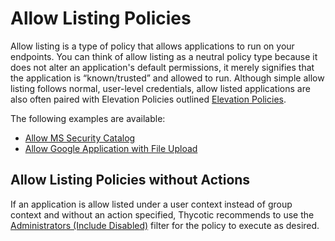 [title]: # (Allow Listing)
[tags]: # (elevate)
[priority]: # (2)
# Allow Listing Policies

Allow listing is a type of policy that allows applications to run on your endpoints. You can think of allow listing as a neutral policy type because it does not alter an application's default permissions, it merely signifies that the application is “known/trusted” and allowed to run. Although simple allow listing follows normal, user-level credentials, allow listed applications are also often paired with Elevation Policies outlined [Elevation Policies](../elevate/index.md).

The following examples are available:

* [Allow MS Security Catalog](ms-sec-cat.md)
* [Allow Google Application with File Upload](google-app-file-up.md)

## Allow Listing Policies without Actions

If an application is allow listed under a user context instead of group context and without an action specified, Thycotic recommends to use the [Administrators (Include Disabled)](../../../../admin/filters/default-filters.md#user_context_filters) filter for the policy to execute as desired.
